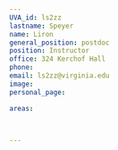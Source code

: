 ```yaml
---
UVA_id: ls2zz
lastname: Speyer
name: Liron
general_position: postdoc
position: Instructor
office: 324 Kerchof Hall
phone:
email: ls2zz@virginia.edu
image:
personal_page:

areas:



---
```

